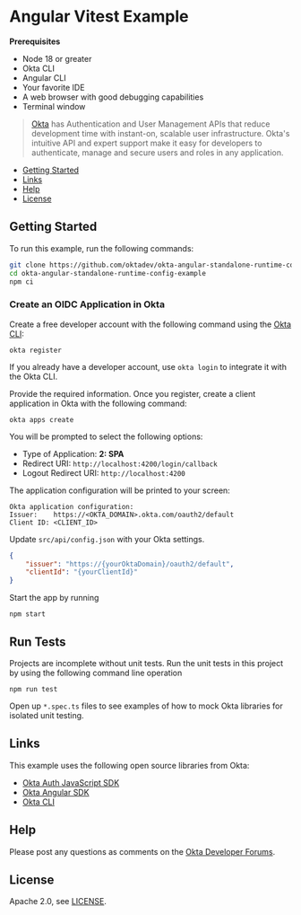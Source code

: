 # Angular Vitest Example

**Prerequisites**

* Node 18 or greater
* Okta CLI
* Angular CLI
* Your favorite IDE
* A web browser with good debugging capabilities
* Terminal window

> [Okta](https://developer.okta.com/) has Authentication and User Management APIs that reduce development time with instant-on, scalable user infrastructure. Okta's intuitive API and expert support make it easy for developers to authenticate, manage and secure users and roles in any application.

* [Getting Started](#getting-started)
* [Links](#links)
* [Help](#help)
* [License](#license)

## Getting Started

To run this example, run the following commands:

```bash
git clone https://github.com/oktadev/okta-angular-standalone-runtime-config-example.git
cd okta-angular-standalone-runtime-config-example
npm ci
```

### Create an OIDC Application in Okta

Create a free developer account with the following command using the [Okta CLI](https://cli.okta.com):

```shell
okta register
```

If you already have a developer account, use `okta login` to integrate it with the Okta CLI.

Provide the required information. Once you register, create a client application in Okta with the following command:

```shell
okta apps create
```

You will be prompted to select the following options:
- Type of Application: **2: SPA**
- Redirect URI: `http://localhost:4200/login/callback`
- Logout Redirect URI: `http://localhost:4200`

The application configuration will be printed to your screen:

```shell
Okta application configuration:
Issuer:    https://<OKTA_DOMAIN>.okta.com/oauth2/default
Client ID: <CLIENT_ID>
```

Update `src/api/config.json` with your Okta settings.

```json
{
    "issuer": "https://{yourOktaDomain}/oauth2/default",
    "clientId": "{yourClientId}"
}
```

Start the app by running

```shell
npm start
```

## Run Tests

Projects are incomplete without unit tests. Run the unit tests in this project by using the following command line operation

```shell
npm run test
```

Open up `*.spec.ts` files to see examples of how to mock Okta libraries for isolated unit testing.

## Links

This example uses the following open source libraries from Okta:

* [Okta Auth JavaScript SDK](https://github.com/okta/okta-auth-js)
* [Okta Angular SDK](https://github.com/okta/okta-angular)
* [Okta CLI](https://github.com/okta/okta-cli)

## Help

Please post any questions as comments on the [Okta Developer Forums](https://devforum.okta.com/).

## License

Apache 2.0, see [LICENSE](LICENSE).

